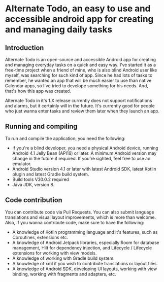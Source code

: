 # Alternate Todo, an easy to use and accessible android app for creating and managing daily tasks #

## Introduction ##

Alternate Todo is an open-source and accessible Android app for creating and managing everyday tasks on a quick and easy way. I've started it as a free-time project when a friend of mine, who is also blind Android user like myself, was searching for such kind of app. Since he had lots of tasks to remember, he wanted an app that will be much easier to use than native Calendar apps, so I've tried to develope something for his needs. And, that's how this app was created.

Alternate Todo in it's 1.X release currently does not support notifications and alarms, but it certainly will in the future. It's currently good for people who just wanna enter tasks and review them later when they launch an app.


## Running and compiling ##

To run and compile the application, you need the following:

* If you're a blind developer, you need a physical Android device, running Android 4.1 Jelly Bean (API16) or later. A minimum Android version may change in the future if required. If you're sighted, feel free to use an emulator.
* Android Studio version 4.1 or later with latest Android SDK, latest Kotlin plugin and latest Gradle build system.
* Build tools V30.0.2 required
* Java JDK, version 8.


## Code contribution ##

You can contribute code via Pull Requests. You can also submit language translations and visual layout improvements, which is more than welcome. Also, if you wanna contribute code, make sure to have the following:

* A knowledge of Kotlin programming language and it's features, such as Coroutines, extensions etc.
* A knowledge of Android Jetpack libraries, especially Room for database management, Hilt for dependency injection, and Lifecycle / Lifecycle extensions for working with view models.
* A knowledge of working with Gradle build system.
* A knowledge of xml if you wish to contribute translations or layout files.
* A knowledge of Android SDK, developing UI layouts, working with view binding, working with fragments and adapters, etc.

